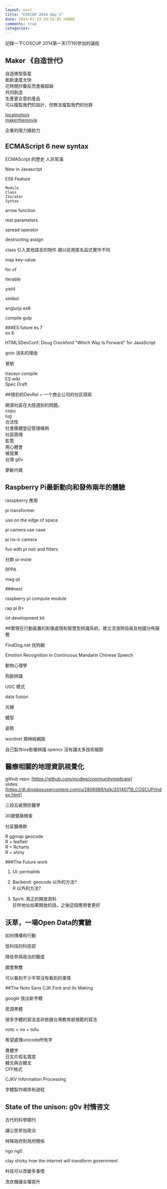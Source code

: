 ```yaml
---
layout: post
title: "COSCUP 2014 day 1"
date: 2014-07-19 20:56:05 +0800
comments: true
categories: 
---
```


記錄一下COSCUP 2014第一天(7/19)參加的議程
<!-- more -->

## Maker 《自造世代》

自造微型衛星    
創新速度太快  
花時間抄襲反而會被超越  
共同創造  
生產更合意的產品  
可以複製我們的設計，但無法複製我們的社群

[localmotors]  
[makerthemovie]

[localmotors]:https://localmotors.com/
[makerthemovie]:http://makerthemovie.com/

企業的阻力跟助力

## ECMAScript 6 new syntax

ECMAScript 的歷史
人非常滿

New in Javascript

ES6 Feature

    Module
    Class
    Iterator
    Syntax

arrow function

rest parameters

spread operator

destructing assign

class 引入其他語言的物件
跟以前用匿名函式實作不同

map key-value

for of

iterable

yield 

simbol 

anglurjs es6

compile gulp

###ES future
es 7   
es 8

HTML5DevConf: Doug Crockford "Which Way Is Forward" for JavaScript 

goto 消失的理由

冒號

traceur compile  
ES wiki  
Spec Draft  


##猎豹的DevRel ~ 一个商业公司的社区探索

開源社區在大陸遇到的問題。  
copu  
lug  
合法性  
社會團體登記管理條例  
社區困境  
監管  
用心體會  
被就業  
台灣 g0v  

夢斷代碼


## Raspberry Pi最新動向和發佈兩年的體驗

rasspberry 應用

pi transformer

use on the edge of space

pi camera use case

pi no-ir camera

fun with pi noir and filters

社群
pi-mote

RPPA

mag-pi

###next

raspberry pi compute module

rap pi B+

iot development kit


##實現在行動裝置的影像處理和智慧型辨識系統，建立流浪狗協尋及地圖分佈服務

FindDog.net 找狗網

Emotion Recognition in Continuous Mandarin Chinese Speech

動物心理學

狗臉辨識

UGC 模式

data fusion

光線

體型

姿勢

wordnet
類神經網路

自己製作ios影像辨識  opencv
沒有講太多技術細節

## 醫療相關的地理資訊視覺化


github repo: [https://github.com/mcdlee/communitymedcare]  
slides: [https://dl.dropboxusercontent.com/u/2806989/talk/20140719_COSCUP/index.html]

[https://github.com/mcdlee/communitymedcare]: https://github.com/mcdlee/communitymedcare

[https://dl.dropboxusercontent.com/u/2806989/talk/20140719_COSCUP/index.html]:https://dl.dropboxusercontent.com/u/2806989/talk/20140719_COSCUP/index.html

三段五級預防醫學

30歲健康檢查
 
社區醫療群

R ggmap geocode  
R + leafletr  
R + Rcharts  
R + shiny  

###The Future work  
1. UI: permalink

2. Backend:
	geocode 以外的方法?  
    R 以外的方法?

3.  Spirit: 真正的開放資料  
	診所地址如果開放的話，之後這個應用會更好


## 沃草，一場Open Data的實驗

如何傳播和行動

低科技的科技部

降低參與政治的難度

國會無雙

可以看到不少平常沒有看到的事情

##The Noto Sans CJK Font and Its Making

google 放出新字體

思源黑體

很多字體的寫法並非依據台灣教育部規範的寫法

noto = no + tofu

希望處理unicode所有字

異體字  
日文片假名寬度  
韓文與古韓文  
CFF格式  

CJKV Information Processing

字體製作順序和過程

## State of the unison: g0v 村情咨文

古代的科學期刊

讓公民參加政治

特殊政府對政府關係

ngo ng0

clay shirky how the internet will transform government

科技可以改變多事情

洗衣機讓女權提升







